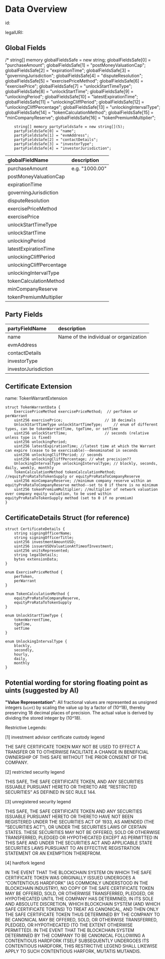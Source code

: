 # Data Overview

id:

legalURI:

## Global Fields

/*      string[] memory globalFieldsSafe = new string[](17);
        globalFieldsSafe[0] = "purchaseAmount";
        globalFieldsSafe[1] = "postMoneyValuationCap";
        globalFieldsSafe[2] = "expirationTime";
        globalFieldsSafe[3] = "governingJurisdiction";
        globalFieldsSafe[4] = "disputeResolution";
        globalFieldsSafe[5] = "exercisePriceMethod";
        globalFieldsSafe[6] = "exercisePrice";
        globalFieldsSafe[7] = "unlockStartTimeType";
        globalFieldsSafe[8] = "unlockStartTime";
        globalFieldsSafe[9] = "unlockingPeriod";
        globalFieldsSafe[10] = "latestExpirationTime";
        globalFieldsSafe[11] = "unlockingCliffPeriod";
        globalFieldsSafe[12] = "unlockingCliffPercentage";
        globalFieldsSafe[13] = "unlockingIntervalType";
        globalFieldsSafe[14] = "tokenCalculationMethod";
        globalFieldsSafe[15] = "minCompanyReserve";
        globalFieldsSafe[16] = "tokenPremiumMultiplier";


        string[] memory partyFieldsSafe = new string[](5);
        partyFieldsSafe[0] = "name";
        partyFieldsSafe[1] = "evmAddress";
        partyFieldsSafe[2] = "contactDetails";
        partyFieldsSafe[3] = "investorType";
        partyFieldsSafe[4] = "investorJurisdiction";

| **globalFieldName** | **description**                    |
|:--------------------|:-----------------------------------|
| purchaseAmount       |       e.g. "1000.00"              |
| postMoneyValuationCap       |          |
| expirationTime       |         |
| governingJurisdiction       |          |
| disputeResolution       |         |
| exercisePriceMethod       |           |
| exercisePrice       |          |
| unlockStartTimeType       |           |
| unlockStartTime       |           |
| unlockingPeriod       |           |
| latestExpirationTime       |          |
| unlockingCliffPeriod       |           |
| unlockingCliffPercentage       |         |
| unlockingIntervalType       |           |
| tokenCalculationMethod       |          |
| minCompanyReserve       |           |
| tokenPremiumMultiplier       |          |



## Party Fields

| **partyFieldName** | **description**                         |
|:-------------------|:----------------------------------------|
| name       | Name of the individual or organization  |
| evmAddress       |   |
| contactDetails       |   |
| investorType       |   |
| investorJurisdiction       |   |



## Certificate Extension

name: TokenWarrantExtension
```solidity
struct TokenWarrantData {
    ExercisePriceMethod exercisePriceMethod;  // perToken or perWarrant
    uint256 exercisePrice;                   // 18 decimals
    UnlockStartTimeType unlockStartTimeType;     // enum of different types, can be tokenWarrantTime, tgeTime, or setTime
    uint256 unlockStartTime;                 // seconds (relative unless type is fixed)
    uint256 unlockingPeriod;
    uint256 latestExpirationTime; //latest time at which the Warrant can expire (cease to be exercisable)--denominated in seconds
    uint256 unlockingCliffPeriod; // seconds
    uint256 unlockingCliffPercentage; // what precision??
    UnlockingIntervalType unlockingIntervalType; // blockly, seconds, daily, weekly, monthly
    TokenCalculationMethod tokenCalculationMethod; //equityProRataToTokenSupply or equityProRataToCompanyReserve
    uint256 minCompanyReserve; //minimum company reserve within an equityProRataToCompanyReserve method--set to 0 if there is no minimum
    uint256 tokenPremiumMultiplier; //multiplier of network valuation over company equity valuation, to be used within equityProRataToTokenSupply method (set to 0 if no premium)
}
```

## CertificateDetails Struct (for reference)

```solidity
struct CertificateDetails {
    string signingOfficerName;
    string signingOfficerTitle;
    uint256 investmentAmountUSD;
    uint256 issuerUSDValuationAtTimeofInvestment;
    uint256 unitsRepresented;
    string legalDetails;
    bytes extensionData;
}
```

```
enum ExercisePriceMethod {
    perToken,
    perWarrant
}

enum TokenCalculationMethod {
    equityProRataToCompanyReserve,
    equityProRataToTokenSupply 
}

enum UnlockStartTimeType {
    tokenWarrentTime,
    tgeTime,
    setTime
}

enum UnlockingIntervalType {
    blockly,
    secondly,
    hourly,
    daily,
    monthly
}

```

## Potential wording for storing floating point as uints (suggested by AI)

**"Value Representation"**: All fractional values are represented as unsigned integers (`uint`) by scaling the value up by a factor of \(10^18\), thereby preserving 18 decimal places of precision. The actual value is derived by dividing the stored integer by \(10^18\).


Restrictive Legends:

[1] investment advisor certificate custody legend

THE SAFE CERTIFICATE TOKEN MAY NOT BE USED TO EFFECT A TRANSFER OR TO OTHERWISE FACILITATE A CHANGE IN BENEFICIAL OWNERSHIP OF THIS SAFE WITHOUT THE PRIOR CONSENT OF THE COMPANY. 

[2] restricted security legend

THIS SAFE, THE SAFE CERTIFICATE TOKEN, AND ANY SECURITIES ISSUABLE PURSUANT HERETO OR THERETO ARE “RESTRICTED SECURITIES” AS DEFINED IN SEC RULE 144. 

[3] unregistered security legend

THIS SAFE, THE SAFE CERTIFICATE TOKEN AND ANY SECURITIES ISSUABLE PURSUANT HERETO OR THERETO HAVE NOT BEEN REGISTERED UNDER THE SECURITIES ACT OF 1933, AS AMENDED (THE “SECURITIES ACT”), OR UNDER THE SECURITIES LAWS OF CERTAIN STATES. THESE SECURITIES MAY NOT BE OFFERED, SOLD OR OTHERWISE TRANSFERRED, PLEDGED OR HYPOTHECATED EXCEPT AS PERMITTED IN THIS SAFE AND UNDER THE SECURITIES ACT AND APPLICABLE STATE SECURITIES LAWS PURSUANT TO AN EFFECTIVE REGISTRATION STATEMENT OR AN EXEMPTION THEREFROM.  

[4] hardfork legend

IN THE EVENT THAT THE BLOCKCHAIN SYSTEM ON WHICH THE SAFE CERTIFICATE TOKEN WAS ORIGINALLY ISSUED UNDERGOES A “CONTENTIOUS HARDFORK” (AS COMMONLY UNDERSTOOD IN THE BLOCKCHAIN INDUSTRY), NO COPY OF THE SAFE CERTIFICATE TOKEN MAY BE OFFERED, SOLD, OR OTHERWISE TRANSFERRED, PLEDGED, OR HYPOTHECATED UNTIL THE COMPANY HAS DETERMINED, IN ITS SOLE AND ABSOLUTE DISCRETION, WHICH  BLOCKCHAIN SYSTEM (AND WHICH SAFE CERTIFICATE TOKENS) TO TREAT AS CANONICAL, AND THEN ONLY THE SAFE CERTIFICATE TOKEN THUS DETERMINED BY THE COMPANY TO BE CANONICAL MAY BE OFFERED, SOLD, OR OTHERWISE TRANSFERRED, PLEDGED, OR HYPOTHECATED (TO THE EXTENT OTHERWISE PERMITTED).  IN THE EVENT THAT THE BLOCKCHAIN SYSTEM DETERMINED BY THE COMPANY TO BE CANONICAL FOLLOWING A CONTENTIOUS HARDFORK ITSELF SUBSEQUENTLY UNDERGOES ITS CONTENTIOUS HARDFORK, THIS RESTRICTIVE LEGEND SHALL LIKEWISE APPLY TO SUCH CONTENTIOUS HARFORK, MUTATIS MUTANDIS.